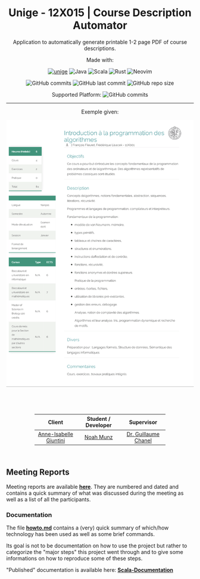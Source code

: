 <div align="center">

  
# Unige - 12X015 | Course Description Automator



Application to automatically generate printable 1-2 page PDF of course descriptions.

Made with:  

<a href="https://unige.ch/"> ![unige](https://img.shields.io/badge/UNIGE-e11b67?style=for-the-badge)</a>
![Java](https://img.shields.io/badge/Java-ED8B00?style=for-the-badge&logo=openjdk&logoColor=white)
![Scala](https://img.shields.io/badge/Scala-DC322F?style=for-the-badge&logo=scala&logoColor=white)
![Rust](https://img.shields.io/badge/Rust-000000?style=for-the-badge&logo=rust&logoColor=white)
![Neovim](https://img.shields.io/badge/NeoVim-%2357A143.svg?&style=for-the-badge&logo=neovim&logoColor=white)

<!-- ![IntelliJ IDEA](https://img.shields.io/badge/IntelliJIDEA-000000.svg?style=for-the-badge&logo=intellij-idea&logoColor=white) -->

![GitHub commits](https://img.shields.io/github/commits-since/David-Kyrat/Course-Description-Automation/e5da194?label=Commits&logo=github&style=flat)
![GitHub last commit](https://img.shields.io/github/last-commit/David-Kyrat/Course-Description-Automation?style=flat&logo=time)
![GitHub repo size](https://img.shields.io/github/repo-size/David-Kyrat/Course-Description-Automation?color=blueviolet&style=flat)

Supported Platform:  ![GitHub commits](https://img.shields.io/badge/Windows-0078D6?logo=windows&style=flat)


---


Exemple given:


<p align="center">
<img style="display: block; margin: 0 auto; margin-bottom: 3em" src="res/readme-example.png" width=650em>
</p>

<br/>
<div style=" margin: 0 auto; width: 70%; " align="center">



|                                      Client                                      |                 Student / Developer                 |                                     Supervisor                                    |
|:--------------------------------------------------------------------------------:|:---------------------------------------------------:|:---------------------------------------------------------------------------------:|
| [Anne-Isabelle Giuntini](https://www.unige.ch/dinfo/contacts/contacts-francais/) | [Noah Munz](https://www.linkedin.com/in/noah-munz/) | [Dr. Guillaume Chanel](https://www.unige.ch/cisa/center/members/chanel-guillaume) |

</div>
<br>

</div>

## Meeting Reports


Meeting reports are available __[here](https://github.com/David-Kyrat/Course-Description-Automation/tree/master/PV)__.
They are numbered and dated and contains a quick summary
of what was discussed during the meeting as well as a list of all the participants. 


### Documentation


The file __[howto.md](https://github.com/David-Kyrat/Course-Description-Automation/blob/master/howto.md)__
contains a (very) quick summary of  which/how technology has been used as well as some brief commands.


Its goal is not to be documentation on how to use the project but rather
to categorize the "major steps" this project went through and to give some informations on how to reproduce some of these steps.


"Published" documentation is available here: __[Scala-Documentation](https://raw.githack.com/David-Kyrat/Course-Description-Automation-Docs/master/ch/index.html)__
  


